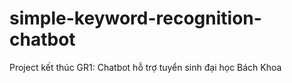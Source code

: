 # simple-keyword-recognition-chatbot
Project kết thúc GR1: Chatbot hỗ trợ tuyển sinh đại học Bách Khoa
